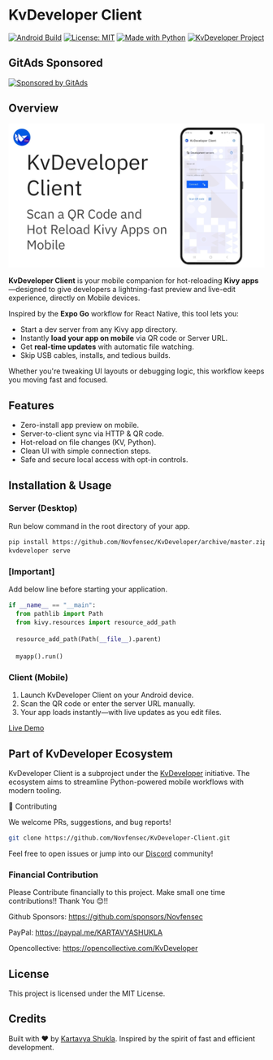 # KvDeveloper Client
[![Android Build](https://github.com/Novfensec/KvDeveloper-Client/actions/workflows/buildozer_android_action.yml/badge.svg)](https://github.com/Novfensec/KvDeveloper-Client/actions/workflows/buildozer_android_action.yml)
[![License: MIT](https://img.shields.io/badge/License-MIT-green.svg)](https://github.com/Novfensec/KvDeveloper-Client/blob/main/LICENSE)
[![Made with Python](https://img.shields.io/badge/Made%20with-Python-blue.svg)](https://www.python.org/)
[![KvDeveloper Project](https://img.shields.io/badge/Part%20of-KvDeveloper%20Project-blueviolet.svg)](https://github.com/Novfensec/KvDeveloper)

<!-- GitAds-Verify: QCB8LYMU8FNAS8LP4OB1TWLG2R9OR182 -->

## GitAds Sponsored
[![Sponsored by GitAds](https://gitads.dev/v1/ad-serve?source=novfensec/kvdeveloper-client@github)](https://gitads.dev/v1/ad-track?source=novfensec/kvdeveloper-client@github)

## Overview

![KvDeveloper Client](https://raw.githubusercontent.com/Novfensec/KvDeveloper-Client/master/assets/kvdeveloperclient.jpg)

**KvDeveloper Client** is your mobile companion for hot-reloading **Kivy apps**—designed to give developers a lightning-fast preview and live-edit experience, directly on Mobile devices.

Inspired by the **Expo Go** workflow for React Native, this tool lets you:

- Start a dev server from any Kivy app directory.
- Instantly **load your app on mobile** via QR code or Server URL.
- Get **real-time updates** with automatic file watching.
- Skip USB cables, installs, and tedious builds.

Whether you're tweaking UI layouts or debugging logic, this workflow keeps you moving fast and focused.

## Features

- Zero-install app preview on mobile.
- Server-to-client sync via HTTP & QR code.
- Hot-reload on file changes (KV, Python).
- Clean UI with simple connection steps.
- Safe and secure local access with opt-in controls.

## Installation & Usage

### Server (Desktop)
Run below command in the root directory of your app.
```bash
pip install https://github.com/Novfensec/KvDeveloper/archive/master.zip
kvdeveloper serve
```

### [Important]
Add below line before starting your application.
```python
if __name__ == "__main":
  from pathlib import Path
  from kivy.resources import resource_add_path

  resource_add_path(Path(__file__).parent)

  myapp().run()
```

### Client (Mobile)
1. Launch KvDeveloper Client on your Android device.
2. Scan the QR code or enter the server URL manually.
3. Your app loads instantly—with live updates as you edit files.

[Live Demo](https://youtu.be/-VTCTNmHB94)


## Part of KvDeveloper Ecosystem
KvDeveloper Client is a subproject under the [KvDeveloper](https://github.com/Novfensec/KvDeveloper) initiative. The ecosystem aims to streamline Python-powered mobile workflows with modern tooling.

🤝 Contributing

We welcome PRs, suggestions, and bug reports!

```bash
git clone https://github.com/Novfensec/KvDeveloper-Client.git
```
Feel free to open issues or jump into our [Discord](https://discord.gg/U9bfkD6A4c) community!

### Financial Contribution
Please Contribute financially to this project. Make small one time contributions!! Thank You 😊!!

Github Sponsors: https://github.com/sponsors/Novfensec

PayPal: https://paypal.me/KARTAVYASHUKLA 

Opencollective: https://opencollective.com/KvDeveloper

## License
This project is licensed under the MIT License.

## Credits
Built with ❤️ by [Kartavya Shukla](https://github.com/Novfensec).
Inspired by the spirit of fast and efficient development.
